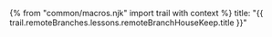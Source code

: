 {% from "common/macros.njk" import trail with context %}
<frontmatter>
title: "{{ trail.remoteBranches.lessons.remoteBranchHouseKeep.title }}"
</frontmatter>

<include src="unit-inPage-asFlat.md" boilerplate />